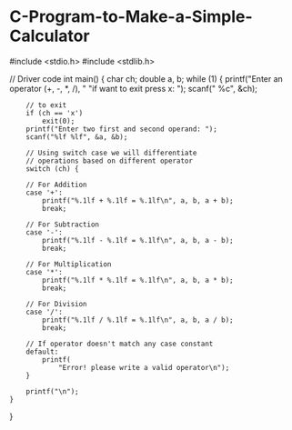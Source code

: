 # C-Program-to-Make-a-Simple-Calculator

#include <stdio.h>
#include <stdlib.h>
 
// Driver code
int main()
{
    char ch;
    double a, b;
    while (1) {
        printf("Enter an operator (+, -, *, /), "
               "if want to exit press x: ");
        scanf(" %c", &ch);
 
        // to exit
        if (ch == 'x')
            exit(0);
        printf("Enter two first and second operand: ");
        scanf("%lf %lf", &a, &b);
 
        // Using switch case we will differentiate
        // operations based on different operator
        switch (ch) {
 
        // For Addition
        case '+':
            printf("%.1lf + %.1lf = %.1lf\n", a, b, a + b);
            break;
 
        // For Subtraction
        case '-':
            printf("%.1lf - %.1lf = %.1lf\n", a, b, a - b);
            break;
 
        // For Multiplication
        case '*':
            printf("%.1lf * %.1lf = %.1lf\n", a, b, a * b);
            break;
 
        // For Division
        case '/':
            printf("%.1lf / %.1lf = %.1lf\n", a, b, a / b);
            break;
 
        // If operator doesn't match any case constant
        default:
            printf(
                "Error! please write a valid operator\n");
        }
 
        printf("\n");
    }
}
